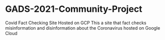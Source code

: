 # GADS-2021-Community-Project
Covid Fact Checking Site Hosted on GCP
This a site that fact checks misinformation and disinformation about the Coronavirus hosted on Google Cloud
